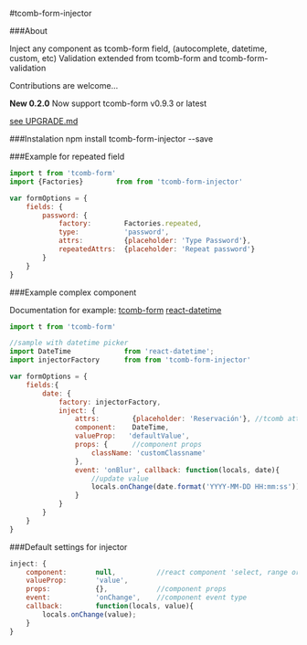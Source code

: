 #tcomb-form-injector

###About

Inject any component as tcomb-form field, (autocomplete, datetime, custom, etc)
Validation extended from tcomb-form and tcomb-form-validation

Contributions are welcome...

**New 0.2.0**
Now support tcomb-form v0.9.3 or latest

[see UPGRADE.md](UPGRADE.md)

###Instalation
npm install tcomb-form-injector --save

###Example for repeated field
```js
import t from 'tcomb-form'        
import {Factories}        from from 'tcomb-form-injector'

var formOptions = {
	fields: {
		password: {
			factory:		Factories.repeated,
			type:			'password',
			attrs: 			{placeholder: 'Type Password'},
			repeatedAttrs:	{placeholder: 'Repeat password'}
		}
	}
}
```
###Example complex component

Documentation for example:
[tcomb-form](https://github.com/gcanti/tcomb-form)
[react-datetime](https://github.com/gcanti/tcomb-form)

```js
import t from 'tcomb-form'        

//sample with datetime picker
import DateTime    			from 'react-datetime';
import injectorFactory      from from 'tcomb-form-injector'

var formOptions = {
    fields:{
        date: {
            factory: injectorFactory,
            inject: {
                attrs:        {placeholder: 'Reservación'}, //tcomb attrs
                component:    DateTime,
                valueProp:	 'defaultValue',
                props: {      //component props
                    className: 'customClassname'
                },
                event: 'onBlur', callback: function(locals, date){
                    //update value
                    locals.onChange(date.format('YYYY-MM-DD HH:mm:ss'));
                }
            }
        }
    }
}
```

###Default settings for injector
```js
inject: {
	component:		 null,			//react component 'select, range or libraries'
    valueProp:       'value',
    props:           {},            //component props
    event:           'onChange',    //component event type
    callback:        function(locals, value){
        locals.onChange(value);
    }
}
```
